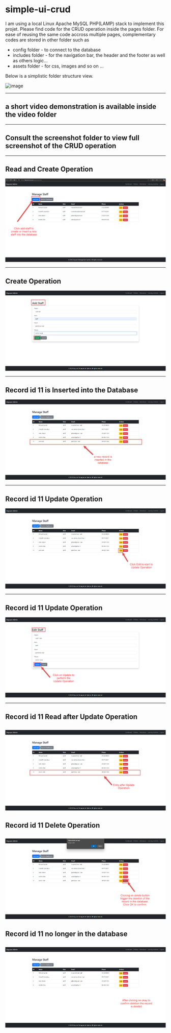 ﻿# simple-ui-crud

I am using a local Linux Apache MySQL PHP(LAMP) stack to implement this projet.
Please find code for the CRUD operation inside the pages folder. For ease of reusing the same code accross multiple pages, complementary codes are stored in other folder such as

- config folder - to connect to the database
- includes folder - for the navigation bar, the header and the footer as well as others logic...
- assets folder - for css, images and so on ...

Below is a simplistic folder structure view.

![image](https://github.com/user-attachments/assets/5a20cadb-e977-43d1-98b1-459e85d54930)

---

## a short video demonstration is available inside the video folder

---

## Consult the screenshot folder to view full screenshot of the CRUD operation

---

## Read and Create Operation
![1-Before create or insert operation](<screenshot/1 - Before Create or Insert Operation.png>)

---

## Create Operation

![2-Insert Operation](<screenshot/2 - Insert Operation.png>)

---

## Record id 11 is Inserted into the Database

![3-After Insert Operation](<screenshot/3 - After Insert Operation.png>)

---

## Record id 11 Update Operation

![4-Before Update Operation](<screenshot/4 - Before Update Operation.png>)

---

## Record id 11 Update Operation

![5-Update Operation](<screenshot/5 - Update Operation.png>)

---

## Record id 11 Read after Update Operation

![6-After Update Operation](<screenshot/6 - After Update Operation.png>)
---

## Record id 11 Delete Operation

![7-Delete Operation](<screenshot/7 - Delete Operation.png>)
---

## Record id 11 no longer in the database

![8-After Delete Operation](<screenshot/8 - After Delete Operation.png>)
---
